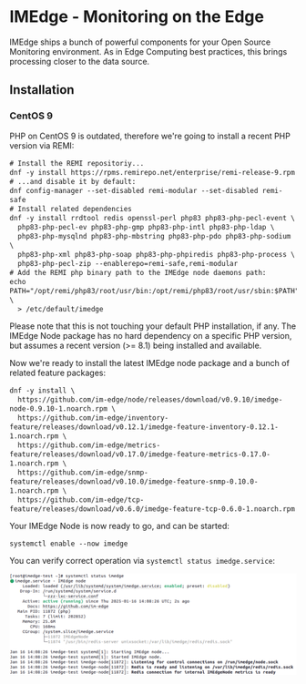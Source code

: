 IMEdge - Monitoring on the Edge
===============================

IMEdge ships a bunch of powerful components for your Open Source Monitoring
environment. As in Edge Computing best practices, this brings processing
closer to the data source.

Installation
------------

### CentOS 9

PHP on CentOS 9 is outdated, therefore we're going to install a recent PHP
version via REMI:

```shell
# Install the REMI repositoriy...
dnf -y install https://rpms.remirepo.net/enterprise/remi-release-9.rpm
# ...and disable it by default:
dnf config-manager --set-disabled remi-modular --set-disabled remi-safe
# Install related dependencies
dnf -y install rrdtool redis openssl-perl php83 php83-php-pecl-event \
  php83-php-pecl-ev php83-php-gmp php83-php-intl php83-php-ldap \
  php83-php-mysqlnd php83-php-mbstring php83-php-pdo php83-php-sodium \
  php83-php-xml php83-php-soap php83-php-phpiredis php83-php-process \
  php83-php-pecl-zip --enablerepo=remi-safe,remi-modular
# Add the REMI php binary path to the IMEdge node daemons path:
echo PATH="/opt/remi/php83/root/usr/bin:/opt/remi/php83/root/usr/sbin:$PATH" \
  > /etc/default/imedge
```

Please note that this is not touching your default PHP installation, if any.
The IMEdge Node package has no hard dependency on a specific PHP version, but
assumes a recent version (>= 8.1) being installed and available.

Now we're ready to install the latest IMEdge node package and a bunch of related
feature packages:

```shell
dnf -y install \
  https://github.com/im-edge/node/releases/download/v0.9.10/imedge-node-0.9.10-1.noarch.rpm \
  https://github.com/im-edge/inventory-feature/releases/download/v0.12.1/imedge-feature-inventory-0.12.1-1.noarch.rpm \
  https://github.com/im-edge/metrics-feature/releases/download/v0.17.0/imedge-feature-metrics-0.17.0-1.noarch.rpm \
  https://github.com/im-edge/snmp-feature/releases/download/v0.10.0/imedge-feature-snmp-0.10.0-1.noarch.rpm \
  https://github.com/im-edge/tcp-feature/releases/download/v0.6.0/imedge-feature-tcp-0.6.0-1.noarch.rpm
```

Your IMEdge Node is now ready to go, and can be started:

```shell
systemctl enable --now imedge
```

You can verify correct operation via `systemctl status imedge.service`:

![IMEdge Node daemon status](doc/screenshot/00_preview/0001_systemctl-status.png)

